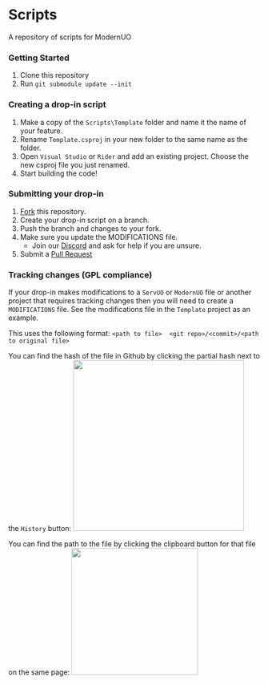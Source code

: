 # Scripts
A repository of scripts for ModernUO

### Getting Started
1. Clone this repository
1. Run `git submodule update --init`

### Creating a drop-in script
1. Make a copy of the `Scripts\Template` folder and name it the name of your feature.
1. Rename `Template.csproj` in your new folder to the same name as the folder.
1. Open `Visual Studio` or `Rider` and add an existing project. Choose the new csproj file you just renamed.
1. Start building the code!

### Submitting your drop-in
1. [Fork](https://github.com/modernuo/Scripts/fork) this repository.
1. Create your drop-in script on a branch.
1. Push the branch and changes to your fork.
1. Make sure you update the MODIFICATIONS file.
   * Join our [Discord](https://discord.gg/DHkNUsq) and ask for help if you are unsure.
1. Submit a [Pull Request](https://github.com/modernuo/Scripts/pulls)


### Tracking changes (GPL compliance)
If your drop-in makes modifications to a `ServUO` or `ModernUO` file or another project that requires tracking changes
then you will need to create a `MODIFICATIONS` file. See the modifications file in the `Template` project as an example.

This uses the following format:
```<path to file>  <git repo>/<commit>/<path to original file>```

You can find the hash of the file in Github by clicking the partial hash next to the `History` button:
<img width="341" src="https://user-images.githubusercontent.com/3953314/118382716-f25b3c80-b5ac-11eb-9991-cb207d8035dd.png">

You can find the path to the file by clicking the clipboard button for that file on the same page:
<img width="253" src="https://user-images.githubusercontent.com/3953314/118382727-1a4aa000-b5ad-11eb-815e-e4d46fcf9706.png">
